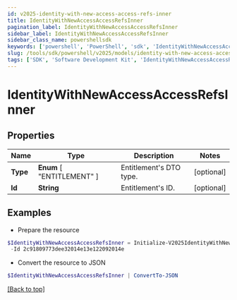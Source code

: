 ```yaml
---
id: v2025-identity-with-new-access-access-refs-inner
title: IdentityWithNewAccessAccessRefsInner
pagination_label: IdentityWithNewAccessAccessRefsInner
sidebar_label: IdentityWithNewAccessAccessRefsInner
sidebar_class_name: powershellsdk
keywords: ['powershell', 'PowerShell', 'sdk', 'IdentityWithNewAccessAccessRefsInner', 'V2025IdentityWithNewAccessAccessRefsInner'] 
slug: /tools/sdk/powershell/v2025/models/identity-with-new-access-access-refs-inner
tags: ['SDK', 'Software Development Kit', 'IdentityWithNewAccessAccessRefsInner', 'V2025IdentityWithNewAccessAccessRefsInner']
---
```



# IdentityWithNewAccessAccessRefsInner

## Properties

Name | Type | Description | Notes
------------ | ------------- | ------------- | -------------
**Type** |  **Enum** [  "ENTITLEMENT" ] | Entitlement's DTO type. | [optional] 
**Id** | **String** | Entitlement's ID. | [optional] 

## Examples

- Prepare the resource
```powershell
$IdentityWithNewAccessAccessRefsInner = Initialize-V2025IdentityWithNewAccessAccessRefsInner  -Type ENTITLEMENT `
 -Id 2c91809773dee32014e13e122092014e
```

- Convert the resource to JSON
```powershell
$IdentityWithNewAccessAccessRefsInner | ConvertTo-JSON
```


[[Back to top]](#) 

